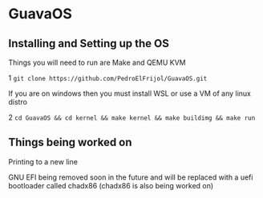 # GuavaOS

## Installing and Setting up the OS

  Things you will need to run are Make and QEMU KVM

  1 `git clone https://github.com/PedroElFrijol/GuavaOS.git`
  
  If you are on windows then you must install WSL or use a VM of any linux distro
  
  2 `cd GuavaOS && cd kernel && make kernel && make buildimg && make run`
  
## Things being worked on

  Printing to a new line

  GNU EFI being removed soon in the future and will be replaced with a uefi bootloader called chadx86 (chadx86 is also being worked on)

